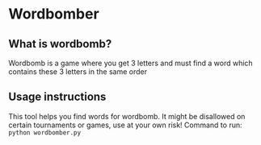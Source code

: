 # Wordbomber
## What is wordbomb?
Wordbomb is a game where you get 3 letters and must find a word which contains these 3 letters in the same order
## Usage instructions
This tool helps you find words for wordbomb. It might be disallowed on certain tournaments or games, use at your own risk!
Command to run: ``python wordbomber.py``
